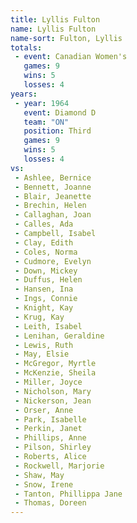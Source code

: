 ```yaml
---
title: Lyllis Fulton
name: Lyllis Fulton
name-sort: Fulton, Lyllis
totals:
 - event: Canadian Women's
   games: 9
   wins: 5
   losses: 4
years:
 - year: 1964
   event: Diamond D
   team: "ON"
   position: Third
   games: 9
   wins: 5
   losses: 4
vs:
 - Ashlee, Bernice
 - Bennett, Joanne
 - Blair, Jeanette
 - Brechin, Helen
 - Callaghan, Joan
 - Calles, Ada
 - Campbell, Isabel
 - Clay, Edith
 - Coles, Norma
 - Cudmore, Evelyn
 - Down, Mickey
 - Duffus, Helen
 - Hansen, Ina
 - Ings, Connie
 - Knight, Kay
 - Krug, Kay
 - Leith, Isabel
 - Lenihan, Geraldine
 - Lewis, Ruth
 - May, Elsie
 - McGregor, Myrtle
 - McKenzie, Sheila
 - Miller, Joyce
 - Nicholson, Mary
 - Nickerson, Jean
 - Orser, Anne
 - Park, Isabelle
 - Perkin, Janet
 - Phillips, Anne
 - Pilson, Shirley
 - Roberts, Alice
 - Rockwell, Marjorie
 - Shaw, May
 - Snow, Irene
 - Tanton, Phillippa Jane
 - Thomas, Doreen
---
```

